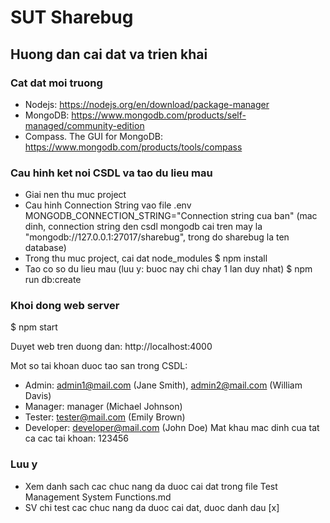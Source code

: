 # SUT Sharebug

## Huong dan cai dat va trien khai

### Cat dat moi truong

- Nodejs: https://nodejs.org/en/download/package-manager
- MongoDB: https://www.mongodb.com/products/self-managed/community-edition
- Compass. The GUI for MongoDB: https://www.mongodb.com/products/tools/compass

### Cau hinh ket noi CSDL va tao du lieu mau

- Giai nen thu muc project
- Cau hinh Connection String vao file .env
  MONGODB_CONNECTION_STRING="Connection string cua ban"
  (mac dinh, connection string den csdl mongodb cai tren may la "mongodb://127.0.0.1:27017/sharebug", trong do sharebug la ten database)
- Trong thu muc project, cai dat node_modules
  $ npm install
- Tao co so du lieu mau (luu y: buoc nay chi chay 1 lan duy nhat)
  $ npm run db:create

### Khoi dong web server

$ npm start

Duyet web tren duong dan: http://localhost:4000

Mot so tai khoan duoc tao san trong CSDL:

- Admin: admin1@mail.com (Jane Smith), admin2@mail.com (William Davis)
- Manager: manager (Michael Johnson)
- Tester: tester@mail.com (Emily Brown)
- Developer: developer@mail.com (John Doe)
  Mat khau mac dinh cua tat ca cac tai khoan: 123456

### Luu y

- Xem danh sach cac chuc nang da duoc cai dat trong file Test Management System Functions.md
- SV chi test cac chuc nang da duoc cai dat, duoc danh dau [x]
